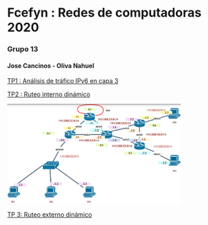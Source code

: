 # Fcefyn :  Redes de computadoras 2020
### Grupo 13
#### Jose Cancinos - Oliva Nahuel


[TP1 : Análisis de tráfico IPv6 en capa 3](https://docs.google.com/document/d/1ln7_DWUMLQKvuvY7Q5fjTcDxVUodmx2pQ6y1e6xSaf4/edit) 

[TP2 : Ruteo interno dinámico](https://docs.google.com/document/d/1F-jKZmA54TQOktdrUVDynVTxrbcDbW8cNPSADIf5LjU/edit)

<img src="https://github.com/nadaol/Fcefyn_Redes/blob/master/Tp2/Screenshots/DiagramaTP2-1.png" width="400">

[TP 3: Ruteo externo dinámico](https://docs.google.com/document/d/1OrTF1JmSYKYR8QrADXPNAeeiF7q8jBnrOyADIlgl49k/edit)